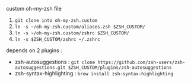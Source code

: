 custom oh-my-zsh file

1. `git clone into oh-my-zsh.custom`
2. `ln -s ~/oh-my-zsh.custom/aliases.zsh $ZSH_CUSTOM/`
3. `ln -s ~/oh-my-zsh.custom/zshrc $ZSH_CUSTOM/`
4. `ln -s $ZSH_CUSTOM/zshrc ~/.zshrc`

depends on 2 plugins : 

- zsh-autosuggestions : `git clone https://github.com/zsh-users/zsh-autosuggestions.git $ZSH_CUSTOM/plugins/zsh-autosuggestions`
- zsh-syntax-highlighting : `brew install zsh-syntax-highlighting`

